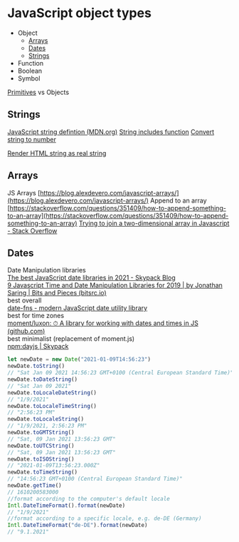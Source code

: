# JavaScript object types

- Object
	- [Arrays](#arrays)
	- [Dates](#dates)
	- [Strings](#strings)
- Function
- Boolean
- Symbol

[Primitives](https://developer.mozilla.org/en-US/docs/Glossary/Primitive) vs Objects  

## Strings

[JavaScript string defintion (MDN.org)](https://developer.mozilla.org/en-US/docs/Web/JavaScript/Reference/Global_Objects/String)
[String includes function](https://www.w3schools.com/Jsref/jsref_includes.asp)
[Convert string to number](https://gomakethings.com/converting-strings-to-numbers-with-vanilla-javascript/)  

[Render HTML string as real string](https://stackoverflow.com/questions/39758136/how-to-render-html-string-as-real-html)



## Arrays

  
JS Arrays [https://blog.alexdevero.com/javascript-arrays/](https://blog.alexdevero.com/javascript-arrays/)
Append to an array [https://stackoverflow.com/questions/351409/how-to-append-something-to-an-array](https://stackoverflow.com/questions/351409/how-to-append-something-to-an-array)
[Trying to join a two-dimensional array in Javascript - Stack Overflow](https://stackoverflow.com/questions/2016143/trying-to-join-a-two-dimensional-array-in-javascript)


## Dates

Date Manipulation libraries  
[The best JavaScript date libraries in 2021 - Skypack Blog](https://www.skypack.dev/blog/2021/02/the-best-javascript-date-libraries/)  
[9 Javascript Time and Date Manipulation Libraries for 2019 | by Jonathan Saring | Bits and Pieces (bitsrc.io)](https://blog.bitsrc.io/9-javascript-date-time-libraries-for-2018-12d82f37872d)  
best overall  
[date-fns - modern JavaScript date utility library](https://date-fns.org/)  
best for time zones  
[moment/luxon: ⏱ A library for working with dates and times in JS (github.com)](https://github.com/moment/luxon)  
best minimalist (replacement of moment.js)  
[npm:dayjs | Skypack](https://www.skypack.dev/view/dayjs)

```javascript
let newDate = new Date("2021-01-09T14:56:23")  
newDate.toString()  
// "Sat Jan 09 2021 14:56:23 GMT+0100 (Central European Standard Time)"  
newDate.toDateString()  
// "Sat Jan 09 2021"  
newDate.toLocaleDateString()  
// "1/9/2021"  
newDate.toLocaleTimeString()  
// "2:56:23 PM"  
newDate.toLocaleString()  
// "1/9/2021, 2:56:23 PM"  
newDate.toGMTString()  
// "Sat, 09 Jan 2021 13:56:23 GMT"  
newDate.toUTCString()  
// "Sat, 09 Jan 2021 13:56:23 GMT"  
newDate.toISOString()  
// "2021-01-09T13:56:23.000Z"  
newDate.toTimeString()  
// "14:56:23 GMT+0100 (Central European Standard Time)"  
newDate.getTime()  
// 1610200583000  
//format according to the computer's default locale  
Intl.DateTimeFormat().format(newDate)  
// "1/9/2021"  
//format according to a specific locale, e.g. de-DE (Germany)  
Intl.DateTimeFormat("de-DE").format(newDate)  
// "9.1.2021"

```
